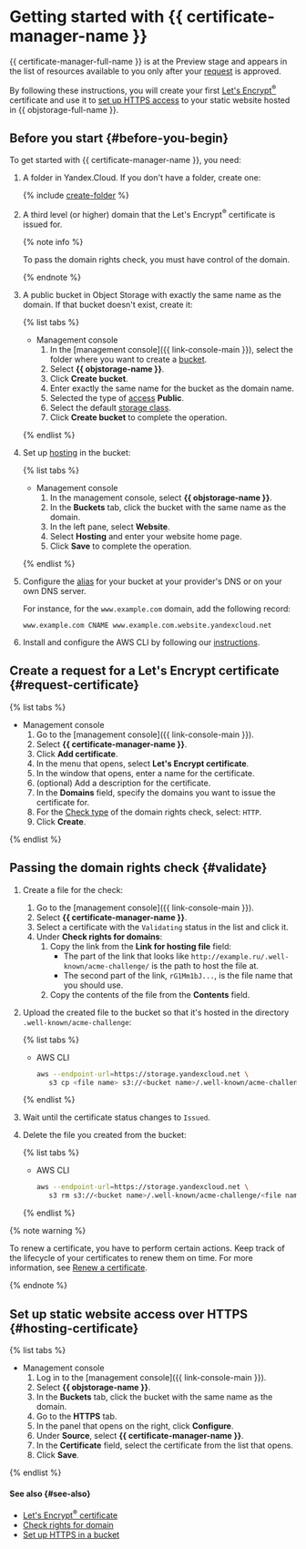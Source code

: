 # Getting started with {{ certificate-manager-name }}

{{ certificate-manager-full-name }} is at the Preview stage and appears in the list of resources available to you only after your [request](https://cloud.yandex.ru/services/certificate-manager#request-access) is approved.

By following these instructions, you will create your first [Let's Encrypt<sup>®</sup>](../concepts/managed-certificate) certificate and use it to [set up HTTPS access](../../storage/operations/hosting/certificate.md) to your static website hosted in {{ objstorage-full-name }}.

## Before you start {#before-you-begin}

To get started with {{ certificate-manager-name }}, you need:

1. A folder in Yandex.Cloud. If you don't have a folder, create one:

    {% include [create-folder](../../_includes/create-folder.md) %}

1. A third level (or higher) domain that the Let's Encrypt<sup>®</sup> certificate is issued for.

    {% note info %}

    To pass the domain rights check, you must have control of the domain.

    {% endnote %}

1. A public bucket in Object Storage with exactly the same name as the domain. If that bucket doesn't exist, create it:

    {% list tabs %}

    - Management console
        1. In the [management console]({{ link-console-main }}), select the folder where you want to create a [bucket](../../storage/concepts/bucket.md).
        1. Select **{{ objstorage-name }}**.
        1. Click **Create bucket**.
        1. Enter exactly the same name for the bucket as the domain name.
        1. Selected the type of [access](../../storage/concepts/bucket.md#bucket-access) **Public**.
        1. Select the default [storage class](../../storage/concepts/storage-class.md).
        1. Click **Create bucket** to complete the operation.

    {% endlist %}

1. Set up [hosting](../../storage/operations/hosting/setup.md) in the bucket:

    {% list tabs %}

    - Management console
        1. In the management console, select **{{ objstorage-name }}**.
        1. In the **Buckets** tab, click the bucket with the same name as the domain.
        1. In the left pane, select **Website**.
        1. Select **Hosting** and enter your website home page.
        1. Click **Save** to complete the operation.

    {% endlist %}

1. Configure the [alias](../../storage/operations/hosting/own-domain.md) for your bucket at your provider's DNS or on your own DNS server.

    For instance, for the `www.example.com` domain, add the following record:

    ```
    www.example.com CNAME www.example.com.website.yandexcloud.net
    ```

1. Install and configure the AWS CLI by following our [instructions](../../storage/tools/aws-cli#before-you-begin).

## Create a request for a Let's Encrypt certificate {#request-certificate}

{% list tabs %}

- Management console
    1. Go to the [management console]({{ link-console-main }}).
    1. Select **{{ certificate-manager-name }}**.
    1. Click **Add certificate**.
    1. In the menu that opens, select **Let's Encrypt certificate**.
    1. In the window that opens, enter a name for the certificate.
    1. (optional) Add a description for the certificate.
    1. In the **Domains** field, specify the domains you want to issue the certificate for.
    1. For the [Check type](../concepts/challenges.md) of the domain rights check, select: `HTTP`.
    1. Click **Create**.

{% endlist %}

## Passing the domain rights check {#validate}

1. Create a file for the check:
    1. Go to the [management console]({{ link-console-main }}).
    1. Select **{{ certificate-manager-name }}**.
    1. Select a certificate with the `Validating` status in the list and click it.
    1. Under **Check rights for domains**:
        1. Copy the link from the **Link for hosting file** field:
            * The part of the link that looks like `http://example.ru/.well-known/acme-challenge/` is the path to host the file at.
            * The second part of the link, `rG1Mm1bJ...`, is the file name that you should use.
        1. Copy the contents of the file from the **Contents** field.

1. Upload the created file to the bucket so that it's hosted in the directory `.well-known/acme-challenge`:

    {% list tabs %}

    - AWS CLI

        ```bash
        aws --endpoint-url=https://storage.yandexcloud.net \ 
           s3 cp <file name> s3://<bucket name>/.well-known/acme-challenge/<file name>
        ```

    {% endlist %}

1. Wait until the certificate status changes to `Issued`.

1. Delete the file you created from the bucket:

    {% list tabs %}

    - AWS CLI

        ```bash
        aws --endpoint-url=https://storage.yandexcloud.net \ 
           s3 rm s3://<bucket name>/.well-known/acme-challenge/<file name>
        ```

    {% endlist %}

{% note warning %}

To renew a certificate, you have to perform certain actions. Keep track of the lifecycle of your certificates to renew them on time. For more information, see [Renew a certificate](../concepts/managed-certificate.md#renew).

{% endnote %}

## Set up static website access over HTTPS {#hosting-certificate}

{% list tabs %}

- Management console
    1. Log in to the [management console]({{ link-console-main }}).
    1. Select **{{ objstorage-name }}**.
    1. In the **Buckets** tab, click the bucket with the same name as the domain.
    1. Go to the **HTTPS** tab.
    1. In the panel that opens on the right, click **Configure**.
    1. Under **Source**, select **{{ certificate-manager-name }}**.
    1. In the **Certificate** field, select the certificate from the list that opens.
    1. Click **Save**.

{% endlist %}

#### See also {#see-also}

- [Let's Encrypt<sup>®</sup> certificate](../concepts/managed-certificate.md)
- [Check rights for domain](../concepts/challenges.md)
- [Set up HTTPS in a bucket](../../storage/operations/hosting/certificate.md)

